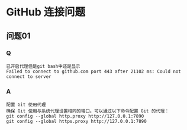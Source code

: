 # GitHub 连接问题 
## 问题01
### Q
    已开启代理但是git bash中还是显示
    Failed to connect to github.com port 443 after 21102 ms: Could not connect to server
### A
    配置 Git 使用代理
    确保 Git 使用与系统代理设置相同的端口。可以通过以下命令配置 Git 的代理：
    git config --global http.proxy http://127.0.0.1:7890
    git config --global https.proxy http://127.0.0.1:7890
